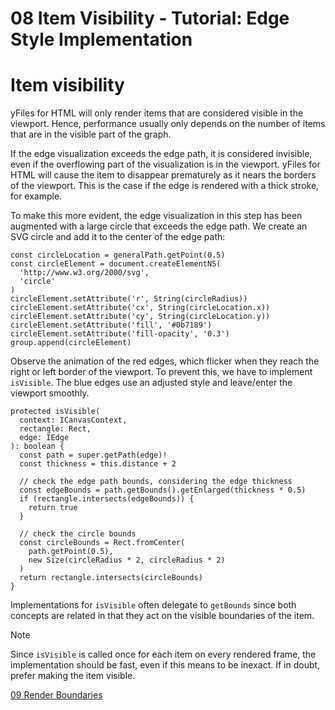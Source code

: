 <!--
 //////////////////////////////////////////////////////////////////////////////
 // @license
 // This file is part of yFiles for HTML 2.6.
 // Use is subject to license terms.
 //
 // Copyright (c) 2000-2023 by yWorks GmbH, Vor dem Kreuzberg 28,
 // 72070 Tuebingen, Germany. All rights reserved.
 //
 //////////////////////////////////////////////////////////////////////////////
-->
# 08 Item Visibility - Tutorial: Edge Style Implementation

# Item visibility

yFiles for HTML will only render items that are considered visible in the viewport. Hence, performance usually only depends on the number of items that are in the visible part of the graph.

If the edge visualization exceeds the edge path, it is considered invisible, even if the overflowing part of the visualization is in the viewport. yFiles for HTML will cause the item to disappear prematurely as it nears the borders of the viewport. This is the case if the edge is rendered with a thick stroke, for example.

To make this more evident, the edge visualization in this step has been augmented with a large circle that exceeds the edge path. We create an SVG circle and add it to the center of the edge path:

```
const circleLocation = generalPath.getPoint(0.5)
const circleElement = document.createElementNS(
  'http://www.w3.org/2000/svg',
  'circle'
)
circleElement.setAttribute('r', String(circleRadius))
circleElement.setAttribute('cx', String(circleLocation.x))
circleElement.setAttribute('cy', String(circleLocation.y))
circleElement.setAttribute('fill', '#0b7189')
circleElement.setAttribute('fill-opacity', '0.3')
group.append(circleElement)
```

Observe the animation of the red edges, which flicker when they reach the right or left border of the viewport. To prevent this, we have to implement `isVisible`. The blue edges use an adjusted style and leave/enter the viewport smoothly.

```
protected isVisible(
  context: ICanvasContext,
  rectangle: Rect,
  edge: IEdge
): boolean {
  const path = super.getPath(edge)!
  const thickness = this.distance + 2

  // check the edge path bounds, considering the edge thickness
  const edgeBounds = path.getBounds().getEnlarged(thickness * 0.5)
  if (rectangle.intersects(edgeBounds)) {
    return true
  }

  // check the circle bounds
  const circleBounds = Rect.fromCenter(
    path.getPoint(0.5),
    new Size(circleRadius * 2, circleRadius * 2)
  )
  return rectangle.intersects(circleBounds)
}
```

Implementations for `isVisible` often delegate to `getBounds` since both concepts are related in that they act on the visible boundaries of the item.

Note

Since `isVisible` is called once for each item on every rendered frame, the implementation should be fast, even if this means to be inexact. If in doubt, prefer making the item visible.

[09 Render Boundaries](../../tutorial-style-implementation-edge/09-bounds/)
